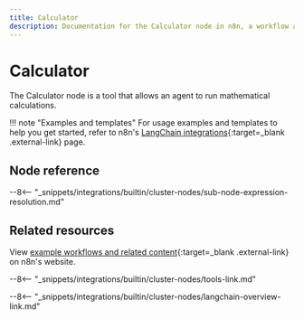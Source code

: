 ```yaml
---
title: Calculator
description: Documentation for the Calculator node in n8n, a workflow automation platform. Includes details of operations and configuration, and links to examples and credentials information.
---
```


# Calculator

The Calculator node is a tool that allows an agent to run mathematical calculations. 

!!! note "Examples and templates"
	For usage examples and templates to help you get started, refer to n8n's [LangChain integrations](https://n8n.io/integrations/calculator/){:target=_blank .external-link} page.


## Node reference

--8<-- "_snippets/integrations/builtin/cluster-nodes/sub-node-expression-resolution.md"

## Related resources

View [example workflows and related content](https://n8n.io/integrations/calculator/){:target=_blank .external-link} on n8n's website.

--8<-- "_snippets/integrations/builtin/cluster-nodes/tools-link.md"

--8<-- "_snippets/integrations/builtin/cluster-nodes/langchain-overview-link.md"
